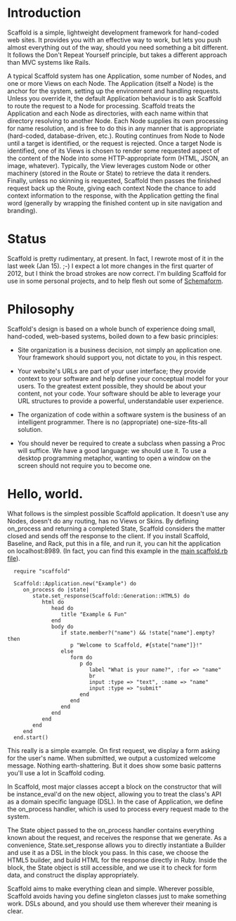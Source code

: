 # Introduction

Scaffold is a simple, lightweight development framework for hand-coded web sites. It provides
you with an effective way to work, but lets you push almost everything out of the way, should
you need something a bit different. It follows the Don't Repeat Yourself principle, but takes 
a different approach than MVC systems like Rails. 

A typical Scaffold system has one Application, some number of Nodes, and one or more Views 
on each Node. The Application (itself a Node) is the anchor for the system, setting up the 
environment and handling requests. Unless you override it, the default Application behaviour 
is to ask Scaffold to route the request to a Node for processing. Scaffold treats the 
Application and each Node as directories, with each name within that directory resolving to 
another Node. Each Node supplies its own processing for name resolution, and is free to do this
in any manner that is appropriate (hard-coded, database-driven, etc.). Routing continues from
Node to Node until a target is identified, or the request is rejected. Once a target Node is 
identified, one of its Views is chosen to render some requested aspect of the content of the Node 
into some HTTP-appropriate form (HTML, JSON, an image, whatever). Typically, the View leverages 
custom Node or other machinery (stored in the Route or State) to retrieve the data it renders. 
Finally, unless no skinning is requested, Scaffold then passes the finished request back up the
Route, giving each context Node the chance to add context information to the response, with the 
Application getting the final word (generally by wrapping the finished content up in site 
navigation and branding).


# Status

Scaffold is pretty rudimentary, at present. In fact, I rewrote most of it in the last week (Jan 15). 
;-) I expect a lot more changes in the first quarter of 2012, but I think the broad strokes are now
correct. I'm building Scaffold for use in some personal projects, and to help flesh out some of
[Schemaform](https://github.com/cpoirier/schemaform).


# Philosophy

Scaffold's design is based on a whole bunch of experience doing small, hand-coded, web-based 
systems, boiled down to a few basic principles:

* Site organization is a business decision, not simply an application one. Your framework 
  should support you, not dictate to you, in this respect. 
  
* Your website's URLs are part of your user interface; they provide context to your 
  software and help define your conceptual model for your users. To the greatest extent
  possible, they should be about your content, not your code. Your software should be 
  able to leverage your URL structures to provide a powerful, understandable user experience.
  
* The organization of code within a software system is the business of an intelligent programmer. 
  There is no (appropriate) one-size-fits-all solution.

* You should never be required to create a subclass when passing a Proc will suffice. We have 
  a good language: we should use it. To use a desktop programming metaphor, wanting to open 
  a window on the screen should not require you to become one.


# Hello, world.

What follows is the simplest possible Scaffold application. It doesn't use any Nodes, doesn't
do any routing, has no Views or Skins. By defining on_process and returning a completed State, 
Scaffold considers the matter closed and sends off the response to the client. If you install
Scaffold, Baseline, and Rack, put this in a file, and run it, you can hit the application on
localhost:8989. (In fact, you can find this example in the 
[main scaffold.rb file](https://github.com/cpoirier/scaffold/blob/master/lib/scaffold.rb)).

      require "scaffold"
      
      Scaffold::Application.new("Example") do
         on_process do |state|
            state.set_response(Scaffold::Generation::HTML5) do
               html do
                  head do
                     title "Example & Fun"
                  end
                  body do
                     if state.member?("name") && !state["name"].empty? then
                        p "Welcome to Scaffold, #{state["name"]}!"
                     else
                        form do
                           p do
                              label "What is your name?", :for => "name"
                              br
                              input :type => "text", :name => "name"
                              input :type => "submit"
                           end
                        end
                     end
                  end
               end
            end
         end
      end.start()
      
This really is a simple example. On first request, we display a form asking for the user's
name. When submitted, we output a customized welcome message. Nothing earth-shattering. But it
does show some basic patterns you'll use a lot in Scaffold coding.

In Scaffold, most major classes accept a block on the constructor that will be instance_eval'd on 
the new object, allowing you to treat the class's API as a domain specific language (DSL). In the 
case of Application, we define the on_process handler, which is used to process every request made
to the system.

The State object passed to the on_process handler contains everything known about the request, 
and receives the response that we generate. As a convenience, State.set_response allows
you to directly instantiate a Builder and use it as a DSL in the block you pass. In this case,
we choose the HTML5 builder, and build HTML for the response directly in Ruby. Inside the block,
the State object is still accessible, and we use it to check for form data, and construct the
display appropriately.

Scaffold aims to make everything clean and simple. Wherever possible, Scaffold avoids having
you define singleton classes just to make something work. DSLs abound, and you should use them
wherever their meaning is clear. 


